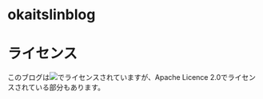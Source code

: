 # okaitslinblog
<h1>ライセンス</h1>
<p>
このブログは<img src="https://licensebuttons.net/l/by-nc-sa/4.0/80x15.png">でライセンスされていますが、Apache Licence 2.0でライセンスされている部分もあります。<br>
</p>
